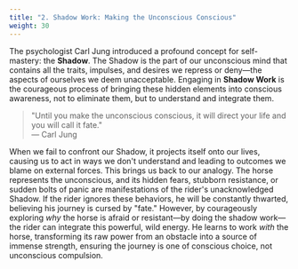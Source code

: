 ```yaml
---
title: "2. Shadow Work: Making the Unconscious Conscious"
weight: 30
---
```


The psychologist Carl Jung introduced a profound concept for self-mastery: the <strong>Shadow</strong>. The Shadow is the part of our unconscious mind that contains all the traits, impulses, and desires we repress or deny—the aspects of ourselves we deem unacceptable. Engaging in <strong>Shadow Work</strong> is the courageous process of bringing these hidden elements into conscious awareness, not to eliminate them, but to understand and integrate them.

> "Until you make the unconscious conscious, it will direct your life and you will call it fate."<br>— Carl Jung

When we fail to confront our Shadow, it projects itself onto our lives, causing us to act in ways we don't understand and leading to outcomes we blame on external forces. This brings us back to our analogy. The horse represents the unconscious, and its hidden fears, stubborn resistance, or sudden bolts of panic are manifestations of the rider's unacknowledged Shadow. If the rider ignores these behaviors, he will be constantly thwarted, believing his journey is cursed by "fate." However, by courageously exploring *why* the horse is afraid or resistant—by doing the shadow work—the rider can integrate this powerful, wild energy. He learns to work *with* the horse, transforming its raw power from an obstacle into a source of immense strength, ensuring the journey is one of conscious choice, not unconscious compulsion.